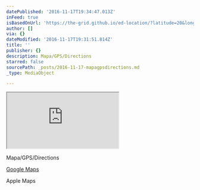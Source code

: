 ```yaml
---
datePublished: '2016-11-17T19:34:47.013Z'
inFeed: true
isBasedOnUrl: 'https://the-grid.github.io/ed-location/?latitude=20&longitude=-35&zoom=16'
author: []
via: {}
dateModified: '2016-11-17T19:31:51.814Z'
title: ''
publisher: {}
description: Mapa/GPS/Directions
starred: false
sourcePath: _posts/2016-11-17-mapagpsdirections.md
_type: MediaObject

---
```

<iframe src="https://the-grid.github.io/ed-location/?latitude=20&amp;longitude=-35&amp;zoom=17" style=""></iframe>

Mapa/GPS/Directions

[Google Maps][0]

Apple Maps

[0]: https://www.google.es/maps/place/Top+Dog+Groomers+Peluqueria+Canina+(antes+Perro+Verde+)/@36.5359681,-4.630303,17z/data=!3m1!4b1!4m5!3m4!1s0xd72e2138aa55719:0x32fe19e2235dc1fa!8m2!3d36.5359638!4d-4.628109 "Google Maps"
